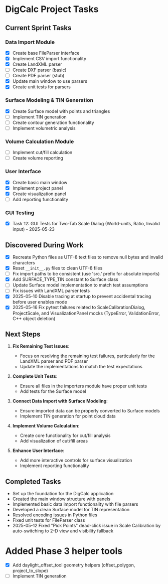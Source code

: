 # DigCalc Project Tasks

## Current Sprint Tasks

### Data Import Module
- [x] Create base FileParser interface
- [x] Implement CSV import functionality
- [x] Create LandXML parser
- [ ] Create DXF parser (basic)
- [ ] Create PDF parser (stub)
- [x] Update main window to use parsers
- [x] Create unit tests for parsers

### Surface Modeling & TIN Generation
- [x] Create Surface model with points and triangles
- [ ] Implement TIN generation
- [ ] Create contour generation functionality
- [ ] Implement volumetric analysis

### Volume Calculation Module
- [ ] Implement cut/fill calculation
- [ ] Create volume reporting

### User Interface
- [x] Create basic main window
- [x] Implement project panel
- [x] Create visualization panel
- [ ] Add reporting functionality

### GUI Testing
- [x] Task 12: GUI Tests for Two-Tab Scale Dialog (World-units, Ratio, Invalid input) - 2025-05-23

## Discovered During Work
- [x] Recreate Python files as UTF-8 text files to remove null bytes and invalid characters
- [x] Reset `__init__.py` files to clean UTF-8 files
- [ ] Fix import paths to be consistent (use 'src.' prefix for absolute imports)
- [x] Add SURFACE_TYPE_TIN constant to Surface class
- [ ] Update Surface model implementation to match test assumptions
- [ ] Fix issues with LandXML parser tests
- [x] 2025-05-10 Disable tracing at startup to prevent accidental tracing before user enables mode
- [x] 2025-05-16 Fix pytest failures related to ScaleCalibrationDialog, ProjectScale, and VisualizationPanel mocks (TypeError, ValidationError, C++ object deletion)

## Next Steps
1. **Fix Remaining Test Issues**:
   - Focus on resolving the remaining test failures, particularly for the LandXML parser and PDF parser
   - Update the implementations to match the test expectations

2. **Complete Unit Tests**:
   - Ensure all files in the importers module have proper unit tests
   - Add tests for the Surface model

3. **Connect Data Import with Surface Modeling**:
   - Ensure imported data can be properly converted to Surface models
   - Implement TIN generation for point cloud data

4. **Implement Volume Calculation**:
   - Create core functionality for cut/fill analysis
   - Add visualization of cut/fill areas

5. **Enhance User Interface**:
   - Add more interactive controls for surface visualization
   - Implement reporting functionality

## Completed Tasks
- Set up the foundation for the DigCalc application
- Created the main window structure with panels
- Implemented basic data import functionality with file parsers
- Developed a clean Surface model for TIN representation
- Resolved encoding issues in Python files
- Fixed unit tests for FileParser class
- 2025-05-12 Fixed "Pick Points" dead-click issue in Scale Calibration by auto-switching to 2-D view and visibility fallback

# Added Phase 3 helper tools
- [x] Add daylight_offset_tool geometry helpers (offset_polygon, project_to_slope)
- [ ] Implement TIN generation 